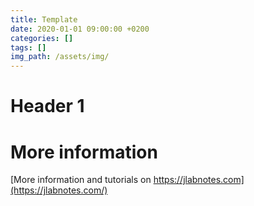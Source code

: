 ```yaml
---
title: Template
date: 2020-01-01 09:00:00 +0200
categories: []
tags: []
img_path: /assets/img/
---
```


# Header 1


# More information

[More information and tutorials on https://jlabnotes.com](https://jlabnotes.com/)
